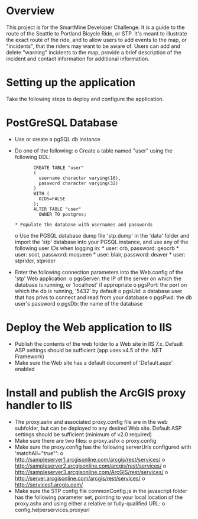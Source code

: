 Overview
========
This project is for the SmartMine Developer Challenge.  It is a guide to the route of the Seattle to Portland Bicycle Ride, or STP.  It's meant to illustrate the exact route of the ride, and to allow users to add events to the map, or "incidents", that the riders may want to be aware of.  Users can add and delete "warning" incidents to the map, provide a brief description of the incident and contact information for additional information.


Setting up the application
==========================
Take the following steps to deploy and configure the application.

PostGreSQL Database
===================
- Use or create a pgSQL db instance
- Do one of the following:
   o Create a table named "user" using the following DDL:

             CREATE TABLE "user"
             (
               username character varying(16),
               password character varying(32)
             )
             WITH (
               OIDS=FALSE
             );
             ALTER TABLE "user"
               OWNER TO postgres;

      * Populate the database with usernames and passwords

   o Use the PGSQL database dump file 'stp.dump' in the 'data' folder and import the 'stp' database into your PGSQL instance, and use any of the following user IDs when logging in:
      * user: crb, password: geocrb
      * user: scot, password: mcqueen
      * user: blair, password: deaver
      * user: stprider, stprider

- Enter the following connection parameters into the Web.config of the 'stp' Web application:
   o pgsServer: the IP of the server on which the database is running, or 'localhost' if appropriate
   o pgsPort: the port on which the db is running, '5432' by default
   o pgsUid: a database user that has privs to connect and read from your database
   o pgsPwd: the db user's password
   o pgsDb: the name of the database


Deploy the Web application to IIS
=================================
- Publish the contents of the web folder to a Web site in IIS 7.x.  Default ASP settings should be sufficient (app uses v4.5 of the .NET Framework)
- Make sure the Web site has a default document of 'Default.aspx' enabled


Install and publish the ArcGIS proxy handler to IIS
===================================================
- The proxy.ashx and associated proxy.config file are in the web subfolder, but can be deployed to any desired Web site.  Default ASP settings should be sufficient (minimum of v2.0 required)
- Make sure there are two files:
   o proxy.ashx
   o proxy.config
- Make sure the proxy.config has the following serverUrls configured with 'matchAll="true"':
   o http://sampleserver1.arcgisonline.com/arcgis/rest/services/
   o http://sampleserver2.arcgisonline.com/arcgis/rest/services/
   o http://sampleserver3.arcgisonline.com/ArcGIS/rest/services/
   o http://server.arcgisonline.com/arcgis/rest/services/
   o http://services1.arcgis.com/
- Make sure the STP config file commonConfig.js in the javascript folder has the following parameter set, pointing to your local
	  location of the proxy.ashx and using either a relative or fully-qualified URL:
   o config.helperservices.proxyurl

